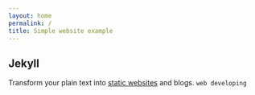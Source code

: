 ```yaml
---
layout: home
permalink: /
title: Simple website example
---
```


## Jekyll

Transform your plain text into [static websites](https://jekyllrb.com/) and blogs. `web developing`